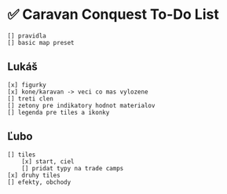 # ✅ Caravan Conquest To-Do List

    [] pravidla
    [] basic map preset

## Lukáš

    [x] figurky
    [x] kone/karavan -> veci co mas vylozene
    [] treti clen
    [] zetony pre indikatory hodnot materialov
    [] legenda pre tiles a ikonky

## Ľubo

    [] tiles
        [x] start, ciel
        [] pridat typy na trade camps
    [x] druhy tiles
    [] efekty, obchody
